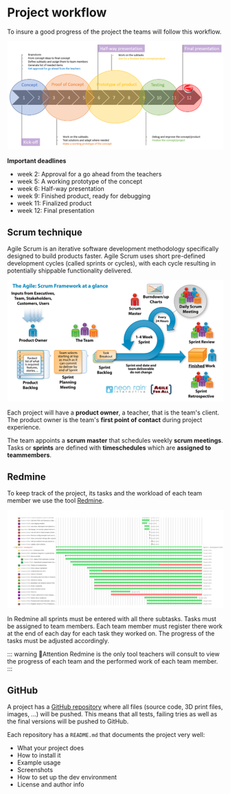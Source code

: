 # Project workflow

To insure a good progress of the project the teams will follow this workflow.

![image](./images/afbeelding1.png)

**Important deadlines**

* week 2: Approval for a go ahead from the teachers
* week 5: A working prototype of the concept
* week 6: Half-way presentation
* week 9: Finished product, ready for debugging
* week 11: Finalized product
* week 12: Final presentation

## Scrum technique

Agile Scrum is an iterative software development methodology specifically designed to build products faster. Agile Scrum uses short pre-defined development cycles (called sprints or cycles), with each cycle resulting in potentially shippable functionality delivered.

![image](./images/afbeelding2.png)

Each project will have a **product owner**, a teacher, that is the team's client. The product owner is the team's **first point of contact** during project experience.

The team appoints a **scrum master** that schedules weekly **scrum meetings**.
Tasks or **sprints** are defined with **timeschedules** which are **assigned to teammembers**.

## Redmine

To keep track of the project, its tasks and the workload of each team member we use the tool [Redmine](https://project.devbit.be/).

![image](./images/afbeelding3.png)

In Redmine all sprints must be entered with all there subtasks. Tasks must be assigned to team members. Each team member must register there work at the end of each day for each task they worked on. The progress of the tasks must be adjusted accordingly.

::: warning 📢Attention
Redmine is the only tool teachers will consult to view the progress of each team and the performed work of each team member.
:::

## GitHub

A project has a [GitHub repository](https://github.com/vives-project-xp) where all files (source code, 3D print files, images, ...) will be pushed. This means that all tests, failing tries as well as the final versions will be pushed to GitHub. 

Each repository has a `README.md` that documents the project very well:
* What your project does
* How to install it
* Example usage
* Screenshots
* How to set up the dev environment
* License and author info


